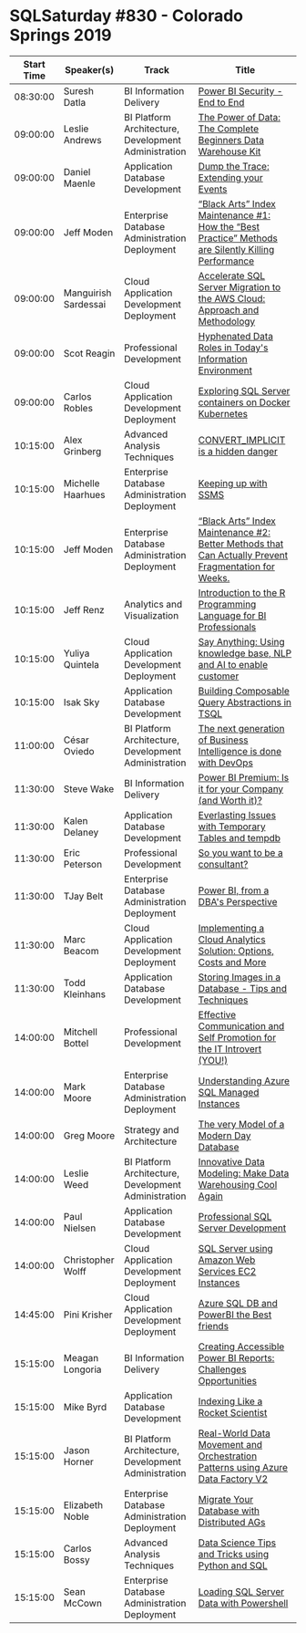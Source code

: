 # SQLSaturday #830 - Colorado Springs 2019
Start Time|Speaker(s)|Track|Title
---|---|---|---
08:30:00|Suresh Datla|BI Information Delivery|[Power BI Security -  End to End](86687.md)
09:00:00|Leslie Andrews|BI Platform Architecture, Development  Administration|[The Power of Data: The Complete Beginners Data Warehouse Kit](87091.md)
09:00:00|Daniel Maenle|Application  Database Development|[Dump the Trace: Extending your Events](87289.md)
09:00:00|Jeff Moden|Enterprise Database Administration  Deployment|[“Black Arts” Index Maintenance #1: How the “Best Practice” Methods are Silently Killing Performance](88238.md)
09:00:00|Manguirish Sardessai|Cloud Application Development  Deployment|[Accelerate SQL Server Migration to the AWS Cloud: Approach and Methodology](88369.md)
09:00:00|Scot Reagin|Professional Development|[Hyphenated Data Roles in Today's Information Environment](89763.md)
09:00:00|Carlos Robles|Cloud Application Development  Deployment|[Exploring SQL Server containers on Docker  Kubernetes](92113.md)
10:15:00|Alex Grinberg|Advanced Analysis Techniques|[CONVERT_IMPLICIT is a hidden danger](86811.md)
10:15:00|Michelle Haarhues|Enterprise Database Administration  Deployment|[Keeping up with SSMS](87036.md)
10:15:00|Jeff Moden|Enterprise Database Administration  Deployment|[“Black Arts” Index Maintenance #2: Better Methods that Can Actually Prevent Fragmentation for Weeks.](88239.md)
10:15:00|Jeff Renz|Analytics and Visualization|[Introduction to the R Programming Language for BI Professionals](88561.md)
10:15:00|Yuliya Quintela|Cloud Application Development  Deployment|[Say Anything: Using knowledge base, NLP and AI to enable customer](89807.md)
10:15:00|Isak Sky|Application  Database Development|[Building Composable Query Abstractions in TSQL](89809.md)
11:00:00|César Oviedo|BI Platform Architecture, Development  Administration|[The next generation of Business Intelligence is done with DevOps](87000.md)
11:30:00|Steve Wake|BI Information Delivery|[Power BI Premium: Is it for your Company (and Worth it)?](86690.md)
11:30:00|Kalen Delaney|Application  Database Development|[Everlasting Issues with Temporary Tables and tempdb](89352.md)
11:30:00|Eric Peterson|Professional Development|[So you want to be a consultant?](89735.md)
11:30:00|TJay Belt|Enterprise Database Administration  Deployment|[Power BI, from a DBA's Perspective](89801.md)
11:30:00|Marc Beacom|Cloud Application Development  Deployment|[Implementing a Cloud Analytics Solution: Options, Costs and More](89837.md)
11:30:00|Todd Kleinhans|Application  Database Development|[Storing Images in a Database - Tips and Techniques](89839.md)
14:00:00|Mitchell Bottel|Professional Development|[Effective Communication and Self Promotion for the IT Introvert (YOU!)](87775.md)
14:00:00|Mark Moore|Enterprise Database Administration  Deployment|[Understanding Azure SQL Managed Instances](88037.md)
14:00:00|Greg Moore|Strategy and Architecture|[The very Model of a Modern Day Database](88299.md)
14:00:00|Leslie Weed|BI Platform Architecture, Development  Administration|[Innovative Data Modeling: Make Data Warehousing Cool Again](89846.md)
14:00:00|Paul Nielsen|Application  Database Development|[Professional SQL Server Development](89902.md)
14:00:00|Christopher Wolff|Cloud Application Development  Deployment|[SQL Server using Amazon Web Services EC2 Instances](92652.md)
14:45:00|Pini Krisher|Cloud Application Development  Deployment|[Azure SQL DB and PowerBI the Best friends](86691.md)
15:15:00|Meagan Longoria|BI Information Delivery|[Creating Accessible Power BI Reports: Challenges  Opportunities](87133.md)
15:15:00|Mike Byrd|Application  Database Development|[Indexing Like a Rocket Scientist](87800.md)
15:15:00|Jason Horner|BI Platform Architecture, Development  Administration|[Real-World Data Movement and Orchestration Patterns using Azure Data Factory V2](89326.md)
15:15:00|Elizabeth Noble|Enterprise Database Administration  Deployment|[Migrate Your Database with Distributed AGs](89591.md)
15:15:00|Carlos Bossy|Advanced Analysis Techniques|[Data Science Tips and Tricks using Python and SQL](89842.md)
15:15:00|Sean McCown|Enterprise Database Administration  Deployment|[Loading SQL Server Data with Powershell](92923.md)
